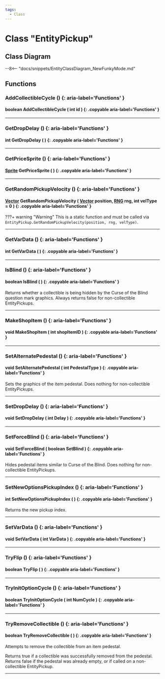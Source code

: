 ```yaml
---
tags:
  - Class
---
```

# Class "EntityPickup"

## Class Diagram
--8<-- "docs/snippets/EntityClassDiagram_NewFunkyMode.md"
## Functions

### AddCollectibleCycle () {: aria-label='Functions' }
#### boolean AddCollectibleCycle ( int id ) {: .copyable aria-label='Functions' }

___
### GetDropDelay () {: aria-label='Functions' }
#### int GetDropDelay ( ) {: .copyable aria-label='Functions' }

___
### GetPriceSprite () {: aria-label='Functions' }
#### [Sprite](Sprite.md) GetPriceSprite ( ) {: .copyable aria-label='Functions' }

___
### GetRandomPickupVelocity () {: aria-label='Functions' }
#### [Vector](Vector.md) GetRandomPickupVelocity ( [Vector](https://wofsauge.github.io/IsaacDocs/rep/Vector.html) position, [RNG](RNG.md) rng, int velType = 0 ) {: .copyable aria-label='Functions' }

???+ warning "Warning"
    This is a static function and must be called via `EntityPickup.GetRandomPickupVelocity(position, rng, velType)`.

___
### GetVarData () {: aria-label='Functions' }
#### int GetVarData ( ) {: .copyable aria-label='Functions' }

___
### IsBlind () {: aria-label='Functions' }
#### boolean IsBlind ( ) {: .copyable aria-label='Functions' }

Returns whether a collectible is being hidden by the Curse of the Blind question mark graphics. Always returns false for non-collectible EntityPickups.

___
### MakeShopItem () {: aria-label='Functions' }
#### void MakeShopItem ( int shopItemID ) {: .copyable aria-label='Functions' }

___
### SetAlternatePedestal () {: aria-label='Functions' }
#### void SetAlternatePedestal ( int PedestalType ) {: .copyable aria-label='Functions' }

Sets the graphics of the item pedestal. Does nothing for non-collectible EntityPickups.

___
### SetDropDelay () {: aria-label='Functions' }
#### void SetDropDelay ( int Delay ) {: .copyable aria-label='Functions' }

___
### SetForceBlind () {: aria-label='Functions' }
#### void SetForceBlind ( boolean SetBlind ) {: .copyable aria-label='Functions' }

Hides pedestal items similar to Curse of the Blind. Does nothing for non-collectible EntityPickups.

___
### SetNewOptionsPickupIndex () {: aria-label='Functions' }
#### int SetNewOptionsPickupIndex ( ) {: .copyable aria-label='Functions' }
Returns the new pickup index.
___
### SetVarData () {: aria-label='Functions' }
#### void SetVarData ( int VarData ) {: .copyable aria-label='Functions' }

___
### TryFlip () {: aria-label='Functions' }
#### boolean TryFlip ( ) {: .copyable aria-label='Functions' }

___
### TryInitOptionCycle () {: aria-label='Functions' }
#### boolean TryInitOptionCycle ( int NumCycle ) {: .copyable aria-label='Functions' }

___
### TryRemoveCollectible () {: aria-label='Functions' }
#### boolean TryRemoveCollectible ( ) {: .copyable aria-label='Functions' }

Attempts to remove the collectible from an item pedestal.

Returns true if a collectible was successfully removed from the pedestal. Returns false if the pedestal was already empty, or if called on a non-collectible EntityPickup.

___